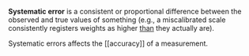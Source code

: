 **Systematic error** is a consistent or proportional difference between the observed and true values of something (e.g., a miscalibrated scale consistently registers weights as higher [than](https://www.scribbr.com/commonly-confused-words/then-vs-than/) they actually are).

Systematic errors affects the [[accuracy]] of a measurement.